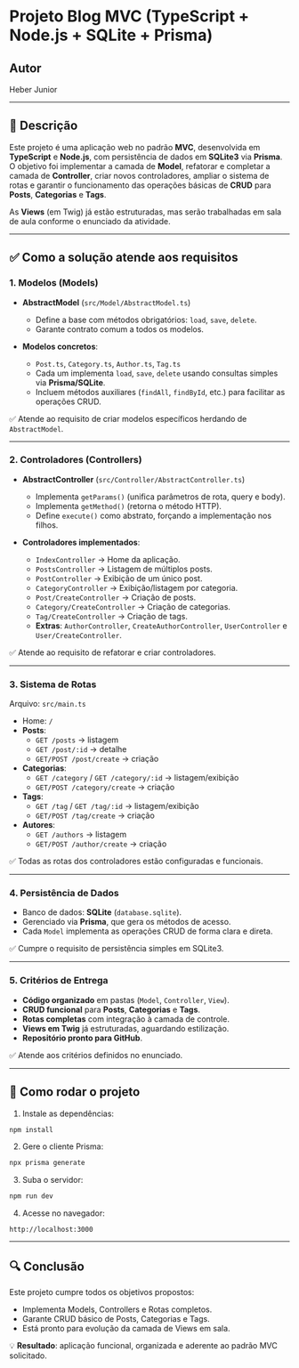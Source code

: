 # Projeto Blog MVC (TypeScript + Node.js + SQLite + Prisma)

## Autor
Heber Junior

---

## 📌 Descrição
Este projeto é uma aplicação web no padrão **MVC**, desenvolvida em **TypeScript** e **Node.js**, com persistência de dados em **SQLite3** via **Prisma**.  
O objetivo foi implementar a camada de **Model**, refatorar e completar a camada de **Controller**, criar novos controladores, ampliar o sistema de rotas e garantir o funcionamento das operações básicas de **CRUD** para **Posts**, **Categorias** e **Tags**.

As **Views** (em Twig) já estão estruturadas, mas serão trabalhadas em sala de aula conforme o enunciado da atividade.

---

## ✅ Como a solução atende aos requisitos

### 1. Modelos (Models)
- **AbstractModel** (`src/Model/AbstractModel.ts`)  
  - Define a base com métodos obrigatórios: `load`, `save`, `delete`.  
  - Garante contrato comum a todos os modelos.

- **Modelos concretos**:
  - `Post.ts`, `Category.ts`, `Author.ts`, `Tag.ts`  
  - Cada um implementa `load`, `save`, `delete` usando consultas simples via **Prisma/SQLite**.  
  - Incluem métodos auxiliares (`findAll`, `findById`, etc.) para facilitar as operações CRUD.

✅ Atende ao requisito de criar modelos específicos herdando de `AbstractModel`.

---

### 2. Controladores (Controllers)
- **AbstractController** (`src/Controller/AbstractController.ts`)  
  - Implementa `getParams()` (unifica parâmetros de rota, query e body).  
  - Implementa `getMethod()` (retorna o método HTTP).  
  - Define `execute()` como abstrato, forçando a implementação nos filhos.

- **Controladores implementados**:
  - `IndexController` → Home da aplicação.  
  - `PostsController` → Listagem de múltiplos posts.  
  - `PostController` → Exibição de um único post.  
  - `CategoryController` → Exibição/listagem por categoria.  
  - `Post/CreateController` → Criação de posts.  
  - `Category/CreateController` → Criação de categorias.  
  - `Tag/CreateController` → Criação de tags.  
  - **Extras**: `AuthorController`, `CreateAuthorController`, `UserController` e `User/CreateController`.

✅ Atende ao requisito de refatorar e criar controladores.

---

### 3. Sistema de Rotas
Arquivo: `src/main.ts`  
- Home: `/`  
- **Posts**:
  - `GET /posts` → listagem
  - `GET /post/:id` → detalhe
  - `GET/POST /post/create` → criação
- **Categorias**:
  - `GET /category` / `GET /category/:id` → listagem/exibição
  - `GET/POST /category/create` → criação
- **Tags**:
  - `GET /tag` / `GET /tag/:id` → listagem/exibição
  - `GET/POST /tag/create` → criação
- **Autores**:
  - `GET /authors` → listagem
  - `GET/POST /author/create` → criação

✅ Todas as rotas dos controladores estão configuradas e funcionais.

---

### 4. Persistência de Dados
- Banco de dados: **SQLite** (`database.sqlite`).  
- Gerenciado via **Prisma**, que gera os métodos de acesso.  
- Cada `Model` implementa as operações CRUD de forma clara e direta.  

✅ Cumpre o requisito de persistência simples em SQLite3.

---

### 5. Critérios de Entrega
- **Código organizado** em pastas (`Model`, `Controller`, `View`).  
- **CRUD funcional** para **Posts**, **Categorias** e **Tags**.  
- **Rotas completas** com integração à camada de controle.  
- **Views em Twig** já estruturadas, aguardando estilização.  
- **Repositório pronto para GitHub**.

✅ Atende aos critérios definidos no enunciado.

---

## 🚀 Como rodar o projeto

1. Instale as dependências:
```bash
npm install
```

2. Gere o cliente Prisma:
```bash
npx prisma generate
```

3. Suba o servidor:
```bash
npm run dev
```

4. Acesse no navegador:
```
http://localhost:3000
```

---

## 🔍 Conclusão
Este projeto cumpre todos os objetivos propostos:
- Implementa Models, Controllers e Rotas completos.  
- Garante CRUD básico de Posts, Categorias e Tags.  
- Está pronto para evolução da camada de Views em sala.  

💡 **Resultado**: aplicação funcional, organizada e aderente ao padrão MVC solicitado.

